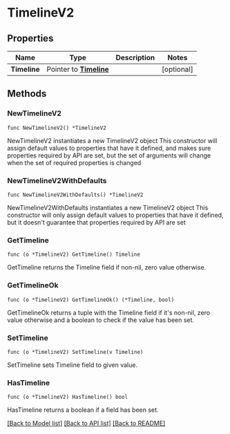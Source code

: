 # TimelineV2

## Properties

Name | Type | Description | Notes
------------ | ------------- | ------------- | -------------
**Timeline** | Pointer to [**Timeline**](Timeline.md) |  | [optional] 

## Methods

### NewTimelineV2

`func NewTimelineV2() *TimelineV2`

NewTimelineV2 instantiates a new TimelineV2 object
This constructor will assign default values to properties that have it defined,
and makes sure properties required by API are set, but the set of arguments
will change when the set of required properties is changed

### NewTimelineV2WithDefaults

`func NewTimelineV2WithDefaults() *TimelineV2`

NewTimelineV2WithDefaults instantiates a new TimelineV2 object
This constructor will only assign default values to properties that have it defined,
but it doesn't guarantee that properties required by API are set

### GetTimeline

`func (o *TimelineV2) GetTimeline() Timeline`

GetTimeline returns the Timeline field if non-nil, zero value otherwise.

### GetTimelineOk

`func (o *TimelineV2) GetTimelineOk() (*Timeline, bool)`

GetTimelineOk returns a tuple with the Timeline field if it's non-nil, zero value otherwise
and a boolean to check if the value has been set.

### SetTimeline

`func (o *TimelineV2) SetTimeline(v Timeline)`

SetTimeline sets Timeline field to given value.

### HasTimeline

`func (o *TimelineV2) HasTimeline() bool`

HasTimeline returns a boolean if a field has been set.


[[Back to Model list]](../README.md#documentation-for-models) [[Back to API list]](../README.md#documentation-for-api-endpoints) [[Back to README]](../README.md)


